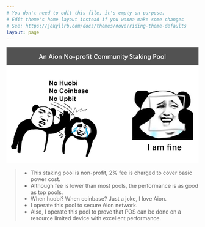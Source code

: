 ```yaml
---
# You don't need to edit this file, it's empty on purpose.
# Edit theme's home layout instead if you wanna make some changes
# See: https://jekyllrb.com/docs/themes/#overriding-theme-defaults
layout: page
---
```

<img src="whenhuobi.jpg" alt="drawing"/>

> + This staking pool is non-profit, 2% fee is charged to cover basic power cost.
> + Although fee is lower than most pools, the performance is as good as top pools.
> + When huobi? When coinbase? Just a joke, I love Aion.
> + I operate this pool to secure Aion network.
> + Also, I operate this pool to prove that POS can be done on a resource limited device with excellent performance. 


